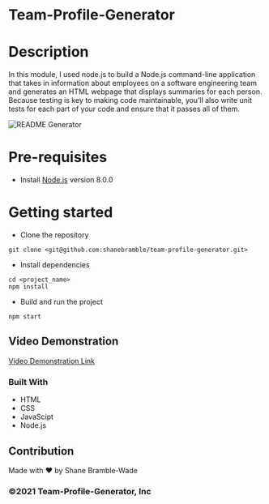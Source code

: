 # Team-Profile-Generator

# Description

In this module, I used node.js to build a Node.js command-line application that takes in information about employees on a software engineering team and generates an HTML webpage that displays summaries for each person. Because testing is key to making code maintainable, you’ll also write unit tests for each part of your code and ensure that it passes all of them.

![README Generator]()

# Pre-requisites

- Install [Node.js](https://nodejs.org/en/) version 8.0.0

# Getting started

- Clone the repository

```
git clone <git@github.com:shanebramble/team-profile-generator.git> 
```

- Install dependencies

```
cd <project_name>
npm install
```

- Build and run the project

```
npm start
```

## Video Demonstration

[Video Demonstration Link](https://drive.google.com/file/d/1frpmBpQ0mWRvE6l1dR9oF0fTAQ0Uy2Mx/view)

### Built With

- HTML
- CSS
- JavaScipt
- Node.js

## Contribution

Made with ❤️ by Shane Bramble-Wade

### ©️2021 Team-Profile-Generator, Inc
